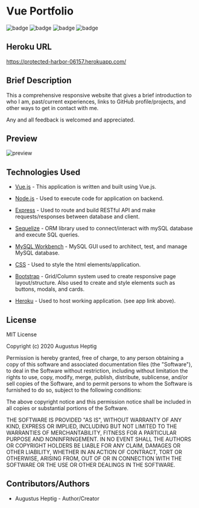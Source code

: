 # Vue Portfolio

![badge](https://img.shields.io/badge/Vue-.js-4fc08d?style=flat-square&logo=vue.js) ![badge](https://img.shields.io/badge/Node-.js-339933?style=flat-square&logo=node.js) ![badge](https://img.shields.io/badge/My-SQL-4479A1?style=flat-square&logo=mysql)
![badge](https://img.shields.io/badge/Boot-strap-563d7c?style=flat-square&logo=bootstrap)

## Heroku URL

https://protected-harbor-06157.herokuapp.com/

## Brief Description

This a comprehensive responsive website that gives a brief introduction to who I am, past/current experiences, links to GitHub profile/projects, and other ways to get in contact with me.

Any and all feedback is welcomed and appreciated.

## Preview

![preview](https://media.giphy.com/media/hJJnC2pWiYXD1HDEJs/giphy.gif)

## Technologies Used

- [Vue.js](https://vuejs.org/) - This application is written and built using Vue.js.

- [Node.js](https://nodejs.org/en/about/) - Used to execute code for application on backend.

- [Express](https://www.npmjs.com/package/express) - Used to route and build RESTful API and make requests/responses between database and client.

- [Sequelize](https://sequelize.org/) - ORM library used to connect/interact with mySQL database and execute SQL queries.

- [MySQL Workbench](https://www.mysql.com/products/workbench/) - MySQL GUI used to architect, test, and manage MySQL database.

- [CSS](https://developer.mozilla.org/en-US/docs/Web/CSS) - Used to style the html elements/application.

- [Bootstrap](https://getbootstrap.com/docs/4.4/getting-started/introduction/) - Grid/Column system used to create responsive page layout/structure. Also used to create and style elements such as buttons, modals, and cards.

- [Heroku](https://www.heroku.com/) - Used to host working application. (see app link above).

## License

MIT License

Copyright (c) 2020 Augustus Heptig

Permission is hereby granted, free of charge, to any person obtaining a copy
of this software and associated documentation files (the "Software"), to deal
in the Software without restriction, including without limitation the rights
to use, copy, modify, merge, publish, distribute, sublicense, and/or sell
copies of the Software, and to permit persons to whom the Software is
furnished to do so, subject to the following conditions:

The above copyright notice and this permission notice shall be included in all
copies or substantial portions of the Software.

THE SOFTWARE IS PROVIDED "AS IS", WITHOUT WARRANTY OF ANY KIND, EXPRESS OR
IMPLIED, INCLUDING BUT NOT LIMITED TO THE WARRANTIES OF MERCHANTABILITY,
FITNESS FOR A PARTICULAR PURPOSE AND NONINFRINGEMENT. IN NO EVENT SHALL THE
AUTHORS OR COPYRIGHT HOLDERS BE LIABLE FOR ANY CLAIM, DAMAGES OR OTHER
LIABILITY, WHETHER IN AN ACTION OF CONTRACT, TORT OR OTHERWISE, ARISING FROM,
OUT OF OR IN CONNECTION WITH THE SOFTWARE OR THE USE OR OTHER DEALINGS IN THE
SOFTWARE.

## Contributors/Authors

- Augustus Heptig - Author/Creator
